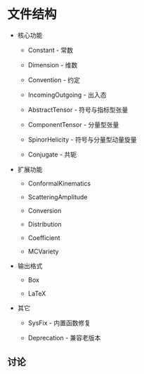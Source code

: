 # 文件结构

* 核心功能

    * Constant - 常数

    * Dimension - 维数

    * Convention - 约定

    * IncomingOutgoing - 出入态

    * AbstractTensor - 符号与指标型张量

    * ComponentTensor - 分量型张量

    * SpinorHelicity - 符号与分量型动量旋量

    * Conjugate - 共轭

* 扩展功能

    * ConformalKinematics

    * ScatteringAmplitude

    * Conversion

    * Distribution

    * Coefficient

    * MCVariety

* 输出格式

    * Box

    * LaTeX

* 其它

    * SysFix - 内置函数修复

    * Deprecation - 兼容老版本

## 讨论
